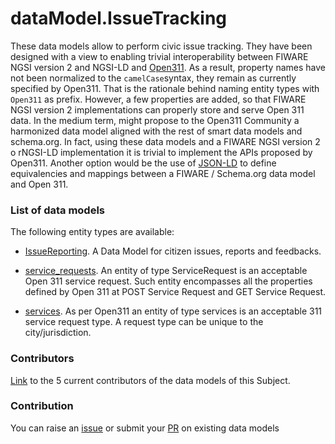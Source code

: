 # dataModel.IssueTracking
These data models allow to perform civic issue tracking. They have been designed with a view to enabling trivial interoperability between FIWARE NGSI version 2 and NGSI-LD and [Open311](http://www.open311.org/). As a result, property names have not been normalized to the `camelCase`syntax, they remain as currently specified by Open311. That is the rationale behind naming entity types with `Open311` as prefix. However, a few properties are added, so that FIWARE NGSI version 2 implementations can properly store and serve Open 311 data.
In the medium term, might propose to the Open311 Community a harmonized data model aligned with the rest of smart data models and schema.org. In fact, using these data models and a FIWARE NGSI version 2 o rNGSI-LD implementation it is trivial to implement the APIs proposed by Open311. Another option would be the use of [JSON-LD](http://json-ld.org) to define equivalencies and mappings between a FIWARE / Schema.org data model and Open 311.

### List of data models

The following entity types are available:
- [IssueReporting](https://github.com/smart-data-models/dataModel.IssueTracking/blob/master/IssueReporting/README.md). A Data Model for citizen issues, reports and feedbacks.

- [service_requests](https://github.com/smart-data-models/dataModel.IssueTracking/blob/master/service_requests/README.md). An entity of type ServiceRequest is an acceptable Open 311 service request. Such entity encompasses all the properties defined by Open 311 at POST Service Request and GET Service Request.

- [services](https://github.com/smart-data-models/dataModel.IssueTracking/blob/master/services/README.md). As per Open311 an entity of type services is an acceptable 311 service request type. A request type can be unique to the city/jurisdiction.



### Contributors
[Link](https://github.com/smart-data-models/dataModel.IssueTracking/blob/master/CONTRIBUTORS.yaml) to the 5 current contributors of the data models of this Subject.


### Contribution
You can raise an [issue](https://github.com/smart-data-models/dataModel.IssueTracking/issues) or submit your [PR](https://github.com/smart-data-models/dataModel.IssueTracking/pulls) on existing data models


